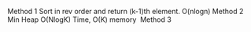 Method 1
Sort in rev order and return (k-1)th element.
O(nlogn)
Method 2
Min Heap
O(NlogK) Time, O(K) memory
​
Method 3
​